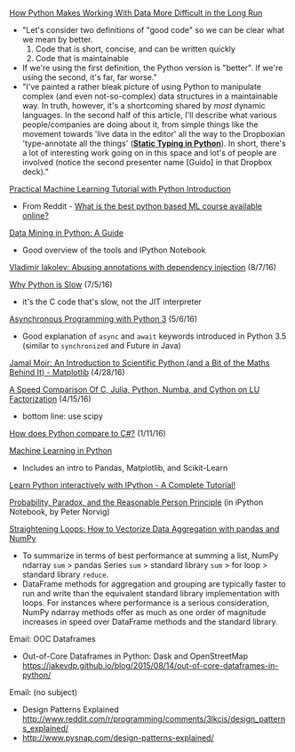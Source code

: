 [How Python Makes Working With Data More Difficult in the Long Run](https://www.jeffknupp.com/blog/2016/11/13/how-python-makes-working-with-data-more-difficult-in-the-long-run/)
* "Let's consider two definitions of "good code" so we can be clear what we mean by better.
  1. Code that is short, concise, and can be written quickly
  2. Code that is maintainable
* If we're using the first definition, the Python version is "better". If we're using the second, it's far, far worse."
* "I've painted a rather bleak picture of using Python to manipulate complex (and even not-so-complex) data structures in a maintainable way. In truth, however, it's a shortcoming shared by *most* dynamic languages. In the second half of this article, I'll describe what various people/companies are doing about it, from simple things like the movement towards 'live data in the editor' all the way to the Dropboxian 'type-annotate all the things' (**[Static Typing in Python](https://www.dropbox.com/s/efatwr0pozsargb/PyCon%20mypy%20talk%202016.pdf?dl=0)**). In short, there's a lot of interesting work going on in this space and lot's of people are involved (notice the second presenter name [Guido] in that Dropbox deck)."

[Practical Machine Learning Tutorial with Python Introduction](https://pythonprogramming.net/machine-learning-tutorial-python-introduction/)
* From Reddit - [What is the best python based ML course available online?](https://www.reddit.com/r/MachineLearning/comments/4thirl/what_is_the_best_python_based_ml_course_available/)

[Data Mining in Python: A Guide](https://www.springboard.com/blog/data-mining-python-tutorial/)
* Good overview of the tools and IPython Notebook

[Vladimir Iakolev: Abusing annotations with dependency injection](https://nvbn.github.io/2016/08/07/annotations-injector/) (8/7/16)

[Why Python is Slow](http://blog.kevmod.com/2016/07/why-is-python-slow/) (7/5/16)
* it's the C code that's slow, not the JIT interpreter

[Asynchronous Programming with Python 3](https://community.nitrous.io/tutorials/asynchronous-programming-with-python-3) (5/6/16)
* Good explanation of `async` and `await` keywords introduced in Python 3.5 (similar to `synchronized` and Future in Java)

[Jamal Moir: An Introduction to Scientific Python (and a Bit of the Maths Behind It) - Matplotlib](http://feedproxy.google.com/~r/JamalMoirBlogPython/~3/J4BvLPu8J1g/scientific-python-matplotlib.html) (4/28/16)

[A Speed Comparison Of C, Julia, Python, Numba, and Cython on LU Factorization](https://www.ibm.com/developerworks/community/blogs/jfp/entry/A_Comparison_Of_C_Julia_Python_Numba_Cython_Scipy_and_BLAS_on_LU_Factorization?lang=en) (4/15/16)
* bottom line: use scipy

[How does Python compare to C#?](https://www.quora.com/How-does-Python-compare-to-C) (1/11/16)

[Machine Learning in Python](https://www.dataquest.io/blog/getting-started-with-machine-learning-python/)
* Includes an intro to Pandas, Matplotlib, and Scikit-Learn

[Learn Python interactively with IPython - A Complete Tutorial!](https://github.com/rajathkumarmp/Python-Lectures)

[Probability, Paradox, and the Reasonable Person Principle](http://nbviewer.ipython.org/url/norvig.com/ipython/Probability.ipynb) (in iPython Notebook, by Peter Norvig)

[Straightening Loops: How to Vectorize Data Aggregation with pandas and NumPy](http://blog.datascience.com/straightening-loops-how-to-vectorize-data-aggregation-with-pandas-and-numpy/)
* To summarize in terms of best performance at summing a list, NumPy ndarray `sum` > pandas Series `sum` > standard library `sum` > for loop > standard library `reduce`.
* DataFrame methods for aggregation and grouping are typically faster to run and write than the equivalent standard library implementation with loops. For instances where performance is a serious consideration, NumPy ndarray methods offer as much as one order of magnitude increases in speed over DataFrame methods and the standard library.

Email: OOC Dataframes
* Out-of-Core Dataframes in Python: Dask and OpenStreetMap https://jakevdp.github.io/blog/2015/08/14/out-of-core-dataframes-in-python/

Email: (no subject)
* Design Patterns Explained http://www.reddit.com/r/programming/comments/3lkcis/design_patterns_explained/
* http://www.pysnap.com/design-patterns-explained/
